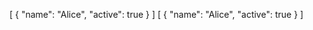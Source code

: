[
  {
    "name": "Alice",
    "active": true
  }
]
[
  {
    "name": "Alice",
    "active": true
  }
]
